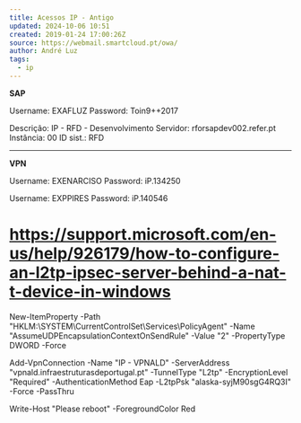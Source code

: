 ```yaml
---
title: Acessos IP - Antigo
updated: 2024-10-06 10:51
created: 2019-01-24 17:00:26Z
source: https://webmail.smartcloud.pt/owa/
author: André Luz
tags:
  - ip
---
```


**SAP**

Username: EXAFLUZ
Password: Toin9++2017

Descrição: IP - RFD - Desenvolvimento
Servidor: rforsapdev002.refer.pt
Instância: 00
ID sist.: RFD

* * *

**VPN**

Username: EXENARCISO
Password: iP.134250

Username: EXPPIRES
Password: iP.140546

# https://support.microsoft.com/en-us/help/926179/how-to-configure-an-l2tp-ipsec-server-behind-a-nat-t-device-in-windows

New-ItemProperty -Path "HKLM:\SYSTEM\CurrentControlSet\Services\PolicyAgent" -Name "AssumeUDPEncapsulationContextOnSendRule" -Value "2" -PropertyType DWORD -Force

Add-VpnConnection -Name "IP - VPNALD" -ServerAddress "vpnald.infraestruturasdeportugal.pt" -TunnelType "L2tp" -EncryptionLevel "Required" -AuthenticationMethod Eap -L2tpPsk "alaska-syjM90sgG4RQ3I" -Force -PassThru

Write-Host "Please reboot" -ForegroundColor Red